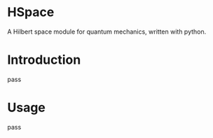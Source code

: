 # HSpace

A Hilbert space module for quantum mechanics, written with python.

# Introduction

pass

# Usage

pass
